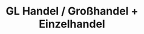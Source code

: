 ---
title: "GL Handel / Großhandel + Einzelhandel"
url: /luedenscheid/gl-handel-grosshandel-einzelhandel/
shop: Supermarkt
---